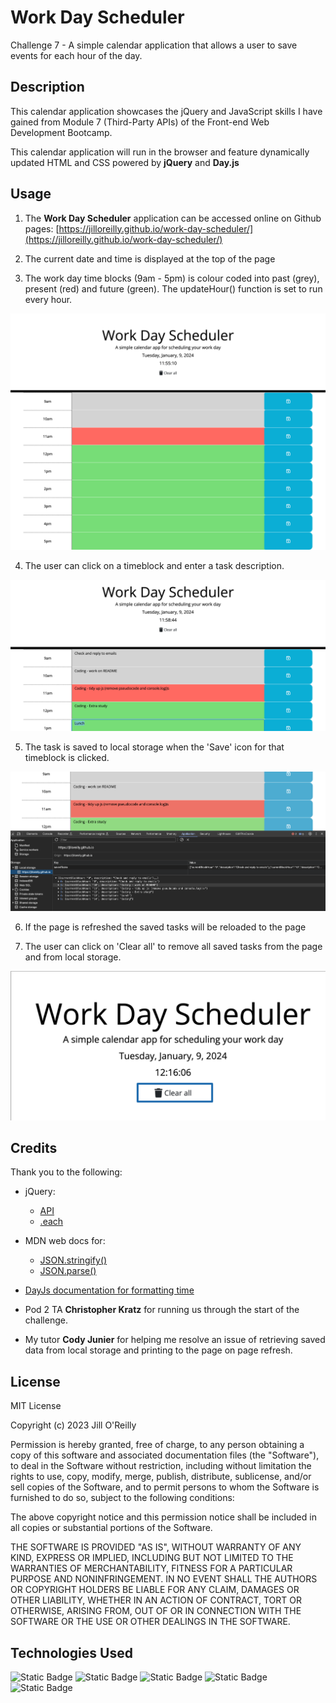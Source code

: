 # Work Day Scheduler

Challenge 7 - A simple calendar application that allows a user to save events for each hour of the day.

## Description

This calendar application showcases the jQuery and JavaScript skills I have gained from Module 7 (Third-Party APIs) of the Front-end Web Development Bootcamp. 

This calendar application will run in the browser and feature dynamically updated HTML and CSS powered by **jQuery** and **Day.js**

## Usage

1. The **Work Day Scheduler** application can be accessed online on Github pages: [https://jilloreilly.github.io/work-day-scheduler/](https://jilloreilly.github.io/work-day-scheduler/)

2. The current date and time is displayed at the top of the page

3. The work day time blocks (9am - 5pm) is colour coded into past (grey), present (red) and future (green). The updateHour() function is set to run every hour.

![Work Day Scheduler - Current date and time displayed. Timeblocks are colour coded (past, present, future).](assets/images/1-screenshot-timeblocks.png)

4. The user can click on a timeblock and enter a task description.

![Work Day Scheduler - Click on timeblock and enter a task.](assets/images/2-screenshot-enter-tasks.png)

5. The task is saved to local storage when the 'Save' icon for that timeblock is clicked.

![Work Day Scheduler - Click on Save icon to save to localstorage.](assets/images/3-screenshot-localstorage.png)

6. If the page is refreshed the saved tasks will be reloaded to the page

7. The user can click on 'Clear all' to remove all saved tasks from the page and from local storage.

![Work Day Scheduler - Click on 'Clear all' to delete tasks from page and local storage.](assets/images/4-screenshot-clear.png)


## Credits

Thank you to the following:

- jQuery:
  - [API](https://api.jquery.com/)
  - [.each](https://api.jquery.com/each/)

- MDN web docs for:
  - [JSON.stringify()](https://developer.mozilla.org/en-US/docs/Web/JavaScript/Reference/Global_Objects/JSON/stringify)
  - [JSON.parse()](https://developer.mozilla.org/en-US/docs/Web/JavaScript/Reference/Global_Objects/JSON/parse) 

- [DayJs documentation for formatting time](https://day.js.org/docs/en/display/format)

- Pod 2 TA **Christopher Kratz** for running us through the start of the challenge.

- My tutor **Cody Junier** for helping me resolve an issue of retrieving saved data from local storage and printing to the page on page refresh.



## License

MIT License

Copyright (c) 2023 Jill O'Reilly

Permission is hereby granted, free of charge, to any person obtaining a copy
of this software and associated documentation files (the "Software"), to deal
in the Software without restriction, including without limitation the rights
to use, copy, modify, merge, publish, distribute, sublicense, and/or sell
copies of the Software, and to permit persons to whom the Software is
furnished to do so, subject to the following conditions:

The above copyright notice and this permission notice shall be included in all
copies or substantial portions of the Software.

THE SOFTWARE IS PROVIDED "AS IS", WITHOUT WARRANTY OF ANY KIND, EXPRESS OR
IMPLIED, INCLUDING BUT NOT LIMITED TO THE WARRANTIES OF MERCHANTABILITY,
FITNESS FOR A PARTICULAR PURPOSE AND NONINFRINGEMENT. IN NO EVENT SHALL THE
AUTHORS OR COPYRIGHT HOLDERS BE LIABLE FOR ANY CLAIM, DAMAGES OR OTHER
LIABILITY, WHETHER IN AN ACTION OF CONTRACT, TORT OR OTHERWISE, ARISING FROM,
OUT OF OR IN CONNECTION WITH THE SOFTWARE OR THE USE OR OTHER DEALINGS IN THE
SOFTWARE.

## Technologies Used


![Static Badge](https://img.shields.io/badge/jQuery-blue)
![Static Badge](https://img.shields.io/badge/Bootstrap-purple)
![Static Badge](https://img.shields.io/badge/JavaScript-yellow)
![Static Badge](https://img.shields.io/badge/HTML5-red)
![Static Badge](https://img.shields.io/badge/CSS3-orange)








